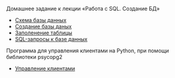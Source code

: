 Домашнее задание к лекции «Работа с SQL. Создание БД»

- [Схема базы данных](https://github.com/danildobr/sql/blob/main/Диаграмма%20без%20названия.drawio%20коррекция(2).drawio.png)
- [Создание базы даных](https://github.com/danildobr/sql/blob/main/CREATE-запрос%20.sql) 
- [Заполенение таблицы](https://github.com/danildobr/sql/blob/main/INSERT-запросы.sql)
- [SQL-запросы к базе данных](https://github.com/danildobr/sql/blob/main/SELECT-запросы.sql)
  
Программа для управления клиентами на Python, при помощи библиотеки psycopg2
- [Управление клиентами](https://github.com/danildobr/sql/blob/main/SQL%20из%20Python.py)